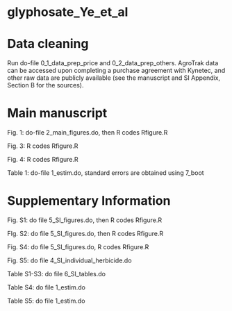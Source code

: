 # glyphosate_Ye_et_al


# Data cleaning

Run do-file 0_1_data_prep_price and 0_2_data_prep_others. AgroTrak data can be accessed upon completing a purchase agreement with Kynetec, and other raw data are publicly available (see the manuscript and SI Appendix, Section B for the sources). 


# Main manuscript

Fig. 1: do-file 2_main_figures.do, then R codes Rfigure.R

Fig. 3: R codes Rfigure.R

Fig. 4: R codes Rfigure.R

Table 1: do-file 1_estim.do, standard errors are obtained using 7_boot


# Supplementary Information

Fig. S1: do file 5_SI_figures.do, then R codes Rfigure.R

FIg. S2: do file 5_SI_figures.do, then R codes Rfigure.R

Fig. S4: do file 5_SI_figures.do, R codes Rfigure.R

Fig. S5: do file 4_SI_individual_herbicide.do

Table S1-S3: do file 6_SI_tables.do

Table S4: do file 1_estim.do

Table S5: do file 1_estim.do

